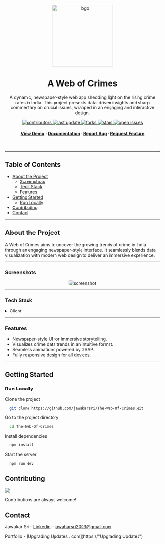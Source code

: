 <div align="center">

  <img src="https://github.com/user-attachments/assets/fb1ec5c0-f5ea-44e0-be85-8ea0b3db38bb" alt="logo" width="200" height="auto" />
  <h1>A Web of Crimes</h1>
  
  <p>
   A dynamic, newspaper-style web app shedding light on the rising crime rates in India. This project presents data-driven insights and sharp commentary on crucial issues, wrapped in an engaging and interactive design.
  </p>
  
<!-- Badges -->
<p>
  <a href="https://github.com/jawakarsri/The-Web-Of-Crimes">
    <img src="https://img.shields.io/github/contributors/jawakarsri/The-Web-Of-Crimes" alt="contributors" />
  </a>
  <a href="https://github.com/jawakarsri/The-Web-Of-Crimes">
    <img src="https://img.shields.io/github/last-commit/jawakarsri/The-Web-Of-Crimes" alt="last update" />
  </a>
  <a href="https://github.com/jawakarsri/The-Web-Of-Crimes">
    <img src="https://img.shields.io/github/forks/jawakarsri/The-Web-Of-Crimes" alt="forks" />
  </a>
  <a href="https://github.com/jawakarsri/The-Web-Of-Crimes">
    <img src="https://img.shields.io/github/stars/jawakarsri/The-Web-Of-Crimes" alt="stars" />
  </a>
  <a href="https://github.com/jawakarsri/The-Web-Of-Crimes">
    <img src="https://img.shields.io/github/issues/jawakarsri/The-Web-Of-Crimes" alt="open issues" />
  </a>
 
</p>
   
<h4>
    <a href="https://thewebofcrimes.vercel.app/">View Demo</a>
  <span> · </span>
    <a href="https://github.com/jawakarsri/The-Web-Of-Crimes">Documentation</a>
  <span> · </span>
    <a href="https://github.com/jawakarsri/The-Web-Of-Crimes/issues/">Report Bug</a>
  <span> · </span>
    <a href="https://github.com/jawakarsri/The-Web-Of-Crimes/issues/">Request Feature</a>
  </h4>
</div>

<br />

---

## Table of Contents

- [About the Project](#about-the-project)
  * [Screenshots](#screenshots)
  * [Tech Stack](#tech-stack)
  * [Features](#features)
- [Getting Started](#getting-started)
  * [Run Locally](#run-locally)
- [Contributing](#contributing)
- [Contact](#contact)

---

## About the Project

A Web of Crimes aims to uncover the growing trends of crime in India through an engaging newspaper-style interface. It seamlessly blends data visualization with modern web design to deliver an immersive experience.

---

### Screenshots

<div align="center"> 
  <img src="https://github.com/user-attachments/assets/fb1ec5c0-f5ea-44e0-be85-8ea0b3db38bb" alt="screenshot" />
</div>

---

### Tech Stack

<details>
  <summary>Client</summary>
  <ul>
        <li><a href="https://reactjs.org/">React.js</a></li>
        <li><a href="https://www.typescriptlang.org/">Typescript</a></li>
        <li><a href="https://tailwindcss.com/">TailwindCSS</a></li>
        <li><a href="https://greensock.com/">GSAP</a></li>
  </ul>
</details>

---

### Features

- Newspaper-style UI for immersive storytelling.
- Visualizes crime data trends in an intuitive format.
- Seamless animations powered by GSAP.
- Fully responsive design for all devices.

---

## Getting Started

### Run Locally

Clone the project

```bash
  git clone https://github.com/jawakarsri/The-Web-Of-Crimes.git
```

Go to the project directory

```bash
  cd The-Web-Of-Crimes
```

Install dependencies

```bash
  npm install
```

Start the server

```bash
  npm run dev
```



<!-- Contributing -->
## Contributing

<a href="https://github.com/jawakarsri/The-Web-Of-Crimes/contributors">
  <img src="https://contrib.rocks/image?repo=jawakarsri/The-Web-Of-Crimes" />
</a>


Contributions are always welcome!



<!-- Contact -->
##  Contact

Jawakar Sri - [Linkedin](https://www.linkedin.com/in/jawakarsri/ ) - jawaharsri2003@gmail.com

Portfolio - [Upgrading Updates . com](https://"Upgrading Updates")

